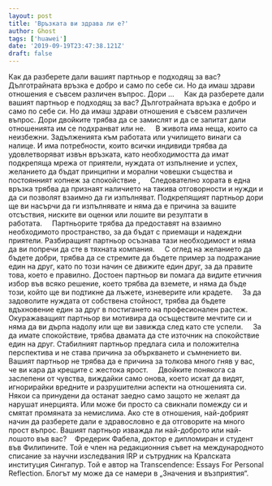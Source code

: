 ```yaml
---
layout: post
title: 'Връзката ви здрава ли е?'
author: Ghost
tags: ['huawei']
date: '2019-09-19T23:47:38.121Z'
draft: false
---
```


Как да разберете дали вашият партньор е подходящ за вас? Дълготрайната връзка е добро и само по себе си. Но да имаш здрави отношения е съвсем различен въпрос. Дори ...     Как да разберете дали вашият партньор е подходящ за вас? Дълготрайната връзка е добро и само по себе си. Но да имаш здрави отношения е съвсем различен въпрос. Дори двойките трябва да се замислят и да се запитат дали отношенията им се подхранват или не.     В живота има неща, които са неизбежни. Задълженията към работата или училището винаги са налице. И има потребности, които всички индивиди трябва да удовлетворяват извън връзката, като необходимостта да имат подкрепяща мрежа от приятели, нуждата от изпълнение и успех, желанието да бъдат принципни и морални човешки същества и постоянният копнеж за спокойствие ,     Следователно хората в една връзка трябва да признаят наличието на такива отговорности и нужди и да си позволят взаимно да ги изпълняват. Подкрепящият партньор дори ще ви насърчи да ги изпълнявате и няма да е причина за вашите отсъствия, ниските ви оценки или лошите ви резултати в работата.     Партньорите трябва да предоставят на взаимно необходимото пространство, за да бъдат с приемащи и надеждни приятели. Разбиращият партньор осъзнава тази необходимост и няма да ви попречи да сте в тяхната компания.     С оглед на желанието да бъдете добри, трябва да се стремите да бъдете пример за подражание един на друг, като по този начин се движите един друг, за да правите това, което е правилно. Достоен партньор ви помага да видите етичния избор във всяко решение, което трябва да вземете, и няма да бъде този, който ще ви подтикне да лъжете, изневерите или крадете.     За да задоволите нуждата от собствена стойност, трябва да бъдете вдъхновение един за друг в постигането на професионален растеж. Окуражаващият партньор ви мотивира да осъществите мечтите си и няма да ви дърпа надолу или ще ви завижда след като сте успели.     За да имате спокойствие, трябва двамата да сте източник на спокойствие един на друг. Стабилният партньор предлага сила и положителна перспектива и не става причина за объркването и съмнението ви. Вашият партньор не трябва да е причина за толкова много гняв у вас, че ви кара да крещите с жестока ярост.     Двойките понякога са заслепени от чувства, виждайки само онова, което искат да видят, игнорирайки вредните и разрушителни аспекти на отношенията си. Някои са принудени да останат заедно само защото не желаят да нарушат инерцията. Или може би просто са свикнали помежду си и смятат промяната за немислима. Ако сте в отношения, най-добрият начин да разберете дали е здравословно е да отговорите на много прост въпрос. Вашият партньор изважда ли най-доброто или най-лошото във вас?    Фредерик Фабела, доктор е дипломиран и студент във Филипините. Той е член на редакционния съвет на международното списание за научни изследвания IRP и сътрудник на Кралската институция Сингапур. Той е автор на Transcendence: Essays For Personal Reflection. Блогът му може да се намери в „Значения и възприятия“.

